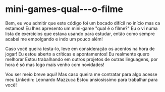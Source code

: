 # mini-games-qual---o-filme

Bem, eu vou admitir que este código foi um bocado difícil no início mas ca estamos!
Eu lhes apresento um mini-game "qual é o filme?" Eu o vi numa lista de exercícios que
estava usando para estudar, então como sempre acabei me empolgando e indo um pouco além!

Caso você queira testa-lo, leve em consideração os acentos na hora de jogar!
Eu estou aberto a críticas e apontamentos! Eu realmente quero melhorar
Estou trabalhando em outros projetos de outras linguagens, por hora é só
mas logo mais venho com novidades!

Vou ser meio breve aqui! Mas caso queira me contratar para algo
acesse meu Linkedin: Leonardo Mazzuca
Estou ansiosíssimo para trabalhar para você!
